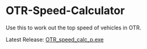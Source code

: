 # OTR-Speed-Calculator
Use this to work out the top speed of vehicles in OTR.

Latest Release: [OTR_speed_calc_p.exe](https://github.com/Madebotix/OTR-Speed-Calculator/releases/tag/v1)

